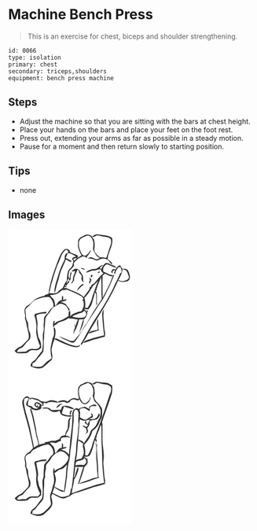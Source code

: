 # Machine Bench Press
> This is an exercise for chest, biceps and shoulder strengthening.

``` 
id: 0066 
type: isolation 
primary: chest 
secondary: triceps,shoulders 
equipment: bench press machine 
``` 

## Steps

 - Adjust the machine so that you are sitting with the bars at chest height.
 - Place your hands on the bars and place your feet on the foot rest.
 - Press out, extending your arms as far as possible in a steady motion.
 - Pause for a moment and then return slowly to starting position.

## Tips

 - none

## Images

<svg width="252" height="300" viewBox="0 0 189 225" xmlns="http://www.w3.org/2000/svg">
  <g fill="#FFF">
    <path d="M0 0h189v225H0V0m110.2 12.32c-1.06 1.22-2.12 2.44-3.2 3.64-.45 5.52-1.25 11.51 1.34 16.64 1.02 2.45 1.9 5.01 3.65 7.06-2.23 1.61-4.47 3.27-7.12 4.1.55-.66 1.66-1.98 2.21-2.64-3.72-3.03-8.61-3.86-12.78-6.11.23-4.08-4.7-5.45-7.88-4.61-5.41 4.34-7.93 11.1-10.47 17.33-6.2 16.48-12.37 33.21-14.46 50.79-1.84.95-3.85 1.47-5.89 1.79l.2 1.25c-4.87.39-9.48 2.36-13.71 4.7-4.44 2.38-7.1 7-11.49 9.47-2.23 1.27-4.1 3.14-5.2 5.48-1.88 4.82 1.68 9.79.03 14.7 2.3 5.41 2.39 11.41 4.18 16.98.81 5.37 3.74 11.67-.19 16.5-3.68 2.94-6.34 7.1-10.39 9.53-3.81 1.11-6.87 3.77-9.34 6.79 1.1 1.04 2.12 2.2 3.34 3.12 4.98.97 10.11.33 15.11-.07 2.04-.12 2.88-2.33 4.63-3.05 3.09-2.1 6.87-.79 10.31-1.11 3.04.16 5.15-2.32 7.42-3.94-.76-2.84-.14-5.88-1.13-8.68-.96-2.92-2.57-5.58-3.67-8.44-.58-5.52-1.94-10.98-1.12-16.55.9-5.39-1.31-10.47-1.7-15.77 4.43-2.52 9.57-2.62 14.53-2.63.43-.88.86-1.77 1.29-2.65-6.11.03-11.97 1.61-17.82 3.21-.36.84-.71 1.69-1.05 2.54 1.82 4.89 2.91 10.05 3.15 15.27.3 4.38-.81 8.75.05 13.12 1.08 6.11 2.83 12.12 5.43 17.77-.64 1.16-.76 2.8-2 3.55-3.37 2.46-7.74.64-11.54 1.17-3.32.1-5.74 2.62-8.38 4.3-4.41-.55-8.78 1.02-13.12.27.78-3.95 4.68-5.53 8.03-6.75 3.48-2.87 5.35-7.24 9.04-9.93 4.38-3.25 4.2-9.58 1.98-14.05-2.09-4.18-1.74-8.95-2.32-13.46-.47-2.44-2.5-4.29-2.75-6.81-.52-3.69-.51-7.44-1.22-11.1-.75-3.63 2.85-5.75 5.1-7.87 3.41-2.88 5.56-7.24 9.8-9.08 4.67-2.16 9.56-3.96 14.72-4.45 2.77-.22 6.28-1.28 8.41 1.15 3.37 3.78 6.01 9.36 4.21 14.4-4.1 1.51-6.24 5.78-8.25 9.36-2.63 1.07-3.93 3.87-5.37 6.14-.55 3.04.03 6.18-.63 9.23-.76 3.64.73 7.37-.3 11.01-1.5 5.23-1.13 10.7-.88 16.06.26 4.89-.56 9.75-1.43 14.55-3.24 3.79-6.11 7.87-9 11.93-2.28 3.39-7.27 4.48-8.07 8.9-.9 1.48.06 3.06 1.55 3.6 5.33 2.13 11.5 3.71 16.96 1.04 4.66-3.5 8.56-7.93 13.19-11.48 2.86-5.14-.29-10.93 0-16.34.95-4.59 1.93-9.2 3.88-13.48 1.36-6.03 3.41-12.53 1.26-18.61-.26-1.1-1.39-.82-2.2-.68.77 4.91 2.02 10.86-1.24 15.17-1.07 6.78-3.91 13.37-3.18 20.35.28 3.47.17 7.12 1.75 10.32-1.73 2.06-4.18 3.24-6.3 4.81-1.91 1.75-3.73 3.62-5.58 5.43-4.16 5.55-11.97 2.99-17.82 2.77.11-1.59.24-3.18.37-4.76 1.83-.91 3.88-1.69 4.97-3.53 3.44-5.08 8.19-9.19 11.41-14.41 1.02-6.79.27-13.69 1.15-20.5.14-9.45 1.25-18.84 1.97-28.25.36-5.56 5.51-8.64 7.9-13.22 3.01-5.6 9.13-8.25 14.55-10.92 6.23-.16 12.49 4.87 12.94 11.2.56-.63 1.14-1.26 1.72-1.88-.97-3.71-4.59-5.57-6.1-8.97-2.43-1.22-4.93-2.29-7.5-3.15 2.68-.07 5.2-1.06 7.72-1.87.35-.56 1.05-1.69 1.4-2.25-1.81.42-3.64.78-5.48 1.07-.28-2.12 1.14-5.41-1.61-6.35-.26 2.24-.37 4.48-.28 6.73-5.3.15-6.92 5.6-9.94 8.93-.75-3.24-.96-6.67-2.4-9.7-1.82-2.39-4.18-4.34-5.87-6.85 4.45-.2 8.9-1.09 12.88-3.17 2.27-1.35 3.84-3.86 6.49-4.52 2.26-.29 4.54-.47 6.79-.87 5.44 2.74 11.33 4.49 16.65 7.53 2.96 1.8 6.91 2.82 8.24 6.39-.52 1.11-1.03 2.23-1.54 3.35.4.03 1.21.11 1.61.14.17 2.2.58 4.39.58 6.61-.53 3.05-2.02 5.8-3.29 8.58-.61.25-1.83.75-2.43 1l-2.47.2c-4.44 2.09-9.77 2.94-12.68 7.35.22-3.1.64-6.32-.4-9.32-.63.81-1.26 1.64-1.87 2.47 0 2.14-.12 4.29-.45 6.41-4.37 2.3-8.29 5.57-13.19 6.75-3.12.7-5.8 2.41-8.08 4.62.07-1.15.22-3.43.29-4.57-.38.15-1.14.45-1.53.6-.96 3.3-1.21 6.8-.19 10.13.61-1.19 1.09-2.44 1.54-3.7 1.78-.58 3.22-1.74 4.58-2.98 2.22-2.06 5.34-2.31 8.07-3.27 3.39-1.01 6.25-3.15 9.28-4.89.32.29.94.86 1.25 1.14 4.26-.78 8.38 1.23 12.65 1.12-1.68 3.35-2.98 6.86-3.67 10.55-.76-1.69-.98-3.53-1.24-5.34.02 2.21-.41 4.51.59 6.58-1.47 3.38-2.77 6.94-2.65 10.69.73-1.2 1.05-2.59 1.45-3.92 3.87-5.53 5.63-12.21 7.17-18.69 2.3.01 4.6-.01 6.91-.11-2.2 3.49-2.56 7.65-3.95 11.45-1.16 3.3-2.18 6.68-2.57 10.16l1.84-.77c-2.76 3.19-5.55 6.35-8.08 9.73-1.77 3.19-6.15 2.84-9.07 1.71-5.05-2.54-10.43-4.31-15.67-6.42 4.17 3.49 9.55 4.95 14.28 7.49 2.75 1.35 6.4 3.7 9.23 1.26 3.52-3.54 5.87-8.02 8.54-12.19 10.29-15.83 20.63-31.64 30.95-47.45 5.91-7.53 9.28-16.57 13.76-24.94 2.68-6.08 5.36-12.17 7.74-18.36-.61.35-1.83 1.07-2.43 1.43-3.45 11.98-9.65 22.9-15.5 33.84-.23-11.2-.27-22.4-.09-33.6a570.8 570.8 0 0 0 3.82-3.08c3.24 1.71 6.42 3.92 10.19 4.21.4-.56 1.22-1.67 1.63-2.22-5.32.69-9.27-3.67-14.2-4.88-1.81-4.3.93-10.6 5.66-11.47 4.64 1.95 9.08 4.43 14.04 5.57-1.88-4.09-7.03-3.51-10.29-5.8-1.94-1.39-4.45-2.04-6.75-1.12-2.88 2.27-4.52 5.67-6.18 8.85-.49-.31-1.47-.93-1.96-1.25.47-2.51 3.45-3.23 4.97-5.01-5.09-.03-7.71 6.06-12.82 6.05-4.93.01-9.75 2.05-13.55 5.11 4.47.53 7.93-3.39 12.42-2.72 3.82.48 6.92-3.11 10.68-1.3-.12 2.64 1.66 4.23 3.81 5.35-5.21 3.94-9.18 9.17-13.15 14.28-1.78 2.51-6.12 2.62-6.08 6.38-.6.33-1.82.98-2.43 1.3.72 1.4.04 2.81-.84 3.96-2.63 3.45-5.33 6.84-7.79 10.42-4.73-4.48-11.03-7.02-16.94-9.65-4.55-1.16-8.31-4.93-13.29-3.98l1.2-1.56-1.09-.32c1.25.17 2.5.34 3.75.55-.65-3.41 2.79-5.66 4.5-8.16-.37-.7-.75-1.4-1.13-2.09-.73 1.25-2.2 3.75-2.93 5-.22-3.13 1.77-5.57 3-8.21.5 1.4.99 2.81 1.51 4.21.45-.9 1.36-2.7 1.81-3.6-1.04-3.27.54-6.42 1.23-9.57-.3-.15-.89-.47-1.19-.62-1.51 3.25-1.76 6.86-1.62 10.39-3.53-3.36-1.57-8.77-.45-12.83 2.6-2.24 5.19-4.5 6.86-7.56-.17-1.53-.82-3.33.41-4.6 3.24-4.47 8.13-7.45 13.19-9.47 1.35.24 2.69.52 4.03.84.22.4.67 1.19.9 1.59.54-.44 1.81-.52 1.48-1.51l-.26-.5c2.49-2.96 5.3-6.04 5.89-10.14-1.43.48-1.64 1.94-2.07 3.15-2.3 2.49-4.84 6.82-8.84 5.38-3.69-2.01-4.68-6.56-6.29-10.12-1.2-5.08-2.15-11.36 1.64-15.6 2.61-1.81 5.68-2.81 8.53-4.18 4.19-2.02 8.53 1.85 9.6 5.78 2.23 4.7 1.15 9.91.76 14.85 2.93 4.67 4.46 11.18 10.56 12.74-1.81.92-3.57 2.48-5.73 2.29-2.55-.55-4.59-2.37-7.06-3.12-2.01-.43-3.99.57-5.6 1.69 2.11.42 4.27.48 6.4.71 2.69.55 5.03 2.39 7.79 2.6 4.14-1.87 8.77-4.21 13.35-2.23 4.89.77 5.87 6.49 9.79 8.68-.09-4.34-4.16-6.2-7.04-8.57.48-11.12 9.19-20.87 6.74-32.38-6.29-4.58-14.3-4.14-21.6-5.44-3.42-.6-6.32 1.44-8.85 3.41-2.26-2.56-6.07-3.6-9.34-2.83-3.18.5-5.48 3.09-8.58 3.88m53.77 49.13c-1.38-.26-2.77-.49-4.16-.69-.85 1.34-2.18 2.49-2.48 4.1-.41 1.78 1.92 1.89 2.92 2.59-2.64-2.2.09-5.66 2.93-4.69-.56 1.32-1.12 2.62-1.69 3.93.47.66.95 1.31 1.43 1.97.5-4.05 2.77-7.41 5.14-10.57.81-.15 2.42-.44 3.23-.59 1.13 2.82 2.62 5.78 1.28 8.81-.46.28-1.36.86-1.82 1.14-2.9 7.55-7.34 14.39-10.2 21.96-6.34 12.69-13.14 25.17-21 36.99a334.332 334.332 0 0 0-18.69 30.46c-3.56 5.93-6.13 12.44-10.24 18.03.41.57.82 1.14 1.24 1.72 4.97-7.71 9.58-15.64 13.9-23.73 3.64-6.34 7.94-12.29 11.34-18.77 11.35-17.89 22.14-36.21 30.57-55.67 4.52 2.46 9.67 2.42 14.48.88 5.81-3.23 3.45-10.88 1.11-15.64-1.37-3.45-5.69-3.66-8.82-3.18-1.21-1.85-2.48-3.65-3.7-5.49-3.38.76-5.23 3.59-6.77 6.44m-53.71-2.37c1.97 1.72 4.56 2.43 7.07 2.86-1.43-2.37-4.6-2.57-7.07-2.86m-13.72 5.04c1.87.55 3.75.13 5.55-.47-.46 2.2-.68 4.51-1.91 6.45-1.61 2.4-1.21 5.36-1.57 8.07-.89 1.68-1.94 3.27-2.72 5.01 1.59-.51 2.59-1.73 3.08-3.3.36-.35 1.1-1.06 1.47-1.42.08-1.62.15-3.24.21-4.85 1.7-4.12 3.44-8.22 5.43-12.21.72.89 1.44 1.77 2.17 2.65.01.69.03 2.07.05 2.76 1.25 1.09 2.82 2.01 3.39 3.68 1.15 2.12-.59 4.51.34 6.66.45 1.87 1.95 3.11 3.39 4.24-2.37-4.07.23-9.26-3.04-12.89-1.57-2.29-2.57-5-4.67-6.89-1.74-.77-3.65-1.62-5.59-1.27-2.19.68-3.83 2.39-5.58 3.78m39.35 2.53c1.16-.03 2.33-.06 3.49-.11.01-.64.04-1.91.05-2.54-1.21.85-2.38 1.74-3.54 2.65m-8.4 2.63c-1.25.62-1.92 2.55-1.14 3.76 1.87 1.02 3.11-3.56 1.14-3.76m-4.07 4.54c.65 1.99 2.96 4.78-.15 5.9.11 1.42.55 2.75 1.83 3.52-.32-2.09.69-3.83 1.95-5.39.12-2.05-2.06-3.2-3.63-4.03m-8.97 9.45c-4.58 2.12-8.03 6.12-9.6 10.89 3.56-3.04 6-7.33 10.38-9.43-.19-.36-.59-1.09-.78-1.46m28.98 48.71c.82 9.94 1.47 19.92 3.04 29.78-7.17 1.83-14.38 3.47-21.37 5.91-3.92 1.42-8.82 2.06-10.89 6.19 5.6-1.8 11.22-3.55 16.74-5.63 5.62-.81 10.78-3.22 16.36-4.21.29-1.95 1.03-3.92.55-5.9-1.67-7.59-1.54-15.4-2.42-23.08-.58-4.27.3-8.54.39-12.81-1.85 2.94-2.79 6.3-2.4 9.75m-6.29 4.92c-3.06 5.15-.44 11.07-.49 16.61-3.67.28-7.24 1.2-10.68 2.48-1.68.44-2.66 1.83-3.18 3.42 5.39-1.86 10.81-3.56 16.21-5.38l-1.4-1.56c-.04-5.19-.4-10.38-.46-15.57M70.57 168c9.44 4.13 18.63 9 28.68 11.48 3.83.77 9.2 1.46 10.75-3.22-2.56 1.66-5.55 2.64-8.49 1.41-8.33-1.06-15.47-5.69-23.1-8.78-2.33-.56-6.39-4.28-7.84-.89z"/>
    <path d="M130.85 11.81c2.09-1.26 4.4-3.26 7-2.18 3.65 1.01 7.38 1.75 11.15 2.15 2.85.25 5.9 1.24 7.7 3.61.72 3.08.59 6.55-.76 9.46-2.49 6.21-3.71 12.85-6.33 19.01-3.41-1.19-7.06-.68-10.53-1.5-3.41-3.4-8.18-6.83-7.66-12.29.9-4.84.55-9.76-.51-14.55-1.06-1.28-2.07-2.6-3.04-3.95l2.98.24zM74.95 55.16c4.5-7.87 5.4-17.93 12.9-23.87 1.81-.33 2.75 1.62 3.88 2.64.03 2.77-3.49 2.29-4.31 4.5-1.82 2.44-1.17 5.52-1.43 8.32-3.94 7.81-7.79 15.75-9.93 24.27-2.49 8.62-6.03 17.23-5.62 26.37 2.63-4.76 2.83-10.41 4.63-15.48 2.77-6.84 3.36-14.39 6.6-21.07 2.14-4.97 4.33-9.92 6.43-14.91 2.63 1.42 6.06 5.29 9.1 2.86-3.13-1.74-6.31-3.37-9.48-5.05 1.19-2.39 2.18-4.86 3.03-7.39 4.89.13 9.38 2.73 12.93 5.91-2.68-.41-5.19.24-6.28 2.93.69 1.27 1.39 2.55 2.11 3.8-.76 2.27-1.08 4.66-1.93 6.9-1.43 3.3-5.09 4.96-6.33 8.39-1.31 4.67-1.67 9.51-1.74 14.34-3.31 2.82-4.19 7.35-6.36 10.96-2.33 2.07-5.76 3.02-7.09 6.05-3.96 3.4-9.05 1.81-13.73 1.81 2.29-5.05 2.11-10.75 4.16-15.87 2.59-8.87 5.11-17.79 8.46-26.41z"/>
    <path d="M99.11 45.58c1.73-1.29 3.98-1.09 6-1.48-1.55 1.28-3.03 2.62-4.41 4.08-.4-.65-1.19-1.95-1.59-2.6zM174.56 60.68c1.82.76 3.78 1.27 5.47 2.32 2.32 2.87 2.99 6.62 4.34 9.97-.77 4.13-4.9 5.18-8.38 6.23-2.74.29-5.36-.78-7.92-1.58 3.12-5.23 5.88-10.79 6.49-16.94zM103.22 62.31c.66.57.66.57 0 0zM134.48 93.98c1.12-7.37 4.88-13.96 7.2-20.97 1.3 11.01-.23 22.2 1.19 33.23-2.39 4.05-4.97 7.98-7.71 11.81-4.82 6.88-8.91 14.21-13.04 21.52-1.84 4.07-5.21 7.17-7.26 11.12-1.89 2.94-3.1 6.63-6.36 8.37 2.14-7.16 6.95-13.7 6.85-21.41 3.24-2.9 5.74-6.95 5.18-11.46.31-.23.94-.7 1.25-.94l-1.86-2.19.18 3.03c-1.13-1.49-2.4-2.85-4.01-3.82-.04-.15-.13-.47-.17-.62 2.28.32 4.57.57 6.87.75l-.23-.71c3.19-2.75 4.83-6.77 5.87-10.74 1.26-4.93 3.26-9.68 3.64-14.8.71.9 1.43 1.8 2.16 2.7-.08 5.61.47 11.21.11 16.81.32-.22.95-.66 1.26-.88-.62-5.23-.1-10.49-.41-15.73.09-2.11-1.22-3.82-2.13-5.6l1.42.53z"/>
    <path d="M129.97 85.63c2.74-2.11 5.24-4.5 7.34-7.26-3.21 7.66-5.61 15.62-8.62 23.35-1.31 6.46-4.01 12.62-7.47 18.22-1.32-.01-2.63-.03-3.95-.03.73-5.11.34-10.45-.95-15.42 5.91-5.24 9.34-12.43 13.65-18.86zM87.27 85.35l.95.19c1.39 2.03-2.61 1.44-.95-.19zM105.48 129.63c3.56-1.83 8.35-1.58 10.56-5.45 2.24 1.67 3.32 4.02 2.99 6.81-1.01 1.18-1.94 2.47-3.18 3.43-5.96 1.25-12.2.84-17.97-1.05 1.96-2.27 5.04-2.51 7.6-3.74z"/>
  </g>
  <g fill="#333">
    <path d="M110.2 12.32c3.1-.79 5.4-3.38 8.58-3.88 3.27-.77 7.08.27 9.34 2.83 2.53-1.97 5.43-4.01 8.85-3.41 7.3 1.3 15.31.86 21.6 5.44 2.45 11.51-6.26 21.26-6.74 32.38 2.88 2.37 6.95 4.23 7.04 8.57-3.92-2.19-4.9-7.91-9.79-8.68-4.58-1.98-9.21.36-13.35 2.23-2.76-.21-5.1-2.05-7.79-2.6-2.13-.23-4.29-.29-6.4-.71 1.61-1.12 3.59-2.12 5.6-1.69 2.47.75 4.51 2.57 7.06 3.12 2.16.19 3.92-1.37 5.73-2.29-6.1-1.56-7.63-8.07-10.56-12.74.39-4.94 1.47-10.15-.76-14.85-1.07-3.93-5.41-7.8-9.6-5.78-2.85 1.37-5.92 2.37-8.53 4.18-3.79 4.24-2.84 10.52-1.64 15.6 1.61 3.56 2.6 8.11 6.29 10.12 4 1.44 6.54-2.89 8.84-5.38.43-1.21.64-2.67 2.07-3.15-.59 4.1-3.4 7.18-5.89 10.14l.26.5c.33.99-.94 1.07-1.48 1.51-.23-.4-.68-1.19-.9-1.59-1.34-.32-2.68-.6-4.03-.84-5.06 2.02-9.95 5-13.19 9.47-1.23 1.27-.58 3.07-.41 4.6-1.67 3.06-4.26 5.32-6.86 7.56-1.12 4.06-3.08 9.47.45 12.83-.14-3.53.11-7.14 1.62-10.39.3.15.89.47 1.19.62-.69 3.15-2.27 6.3-1.23 9.57-.45.9-1.36 2.7-1.81 3.6-.52-1.4-1.01-2.81-1.51-4.21-1.23 2.64-3.22 5.08-3 8.21.73-1.25 2.2-3.75 2.93-5 .38.69.76 1.39 1.13 2.09-1.71 2.5-5.15 4.75-4.5 8.16-1.25-.21-2.5-.38-3.75-.55l1.09.32-1.2 1.56c4.98-.95 8.74 2.82 13.29 3.98 5.91 2.63 12.21 5.17 16.94 9.65 2.46-3.58 5.16-6.97 7.79-10.42.88-1.15 1.56-2.56.84-3.96.61-.32 1.83-.97 2.43-1.3-.04-3.76 4.3-3.87 6.08-6.38 3.97-5.11 7.94-10.34 13.15-14.28-2.15-1.12-3.93-2.71-3.81-5.35-3.76-1.81-6.86 1.78-10.68 1.3-4.49-.67-7.95 3.25-12.42 2.72 3.8-3.06 8.62-5.1 13.55-5.11 5.11.01 7.73-6.08 12.82-6.05-1.52 1.78-4.5 2.5-4.97 5.01.49.32 1.47.94 1.96 1.25 1.66-3.18 3.3-6.58 6.18-8.85 2.3-.92 4.81-.27 6.75 1.12 3.26 2.29 8.41 1.71 10.29 5.8-4.96-1.14-9.4-3.62-14.04-5.57-4.73.87-7.47 7.17-5.66 11.47 4.93 1.21 8.88 5.57 14.2 4.88-.41.55-1.23 1.66-1.63 2.22-3.77-.29-6.95-2.5-10.19-4.21a570.8 570.8 0 0 1-3.82 3.08c-.18 11.2-.14 22.4.09 33.6 5.85-10.94 12.05-21.86 15.5-33.84.6-.36 1.82-1.08 2.43-1.43-2.38 6.19-5.06 12.28-7.74 18.36-4.48 8.37-7.85 17.41-13.76 24.94-10.32 15.81-20.66 31.62-30.95 47.45-2.67 4.17-5.02 8.65-8.54 12.19-2.83 2.44-6.48.09-9.23-1.26-4.73-2.54-10.11-4-14.28-7.49 5.24 2.11 10.62 3.88 15.67 6.42 2.92 1.13 7.3 1.48 9.07-1.71 2.53-3.38 5.32-6.54 8.08-9.73l-1.84.77c3.26-1.74 4.47-5.43 6.36-8.37 2.05-3.95 5.42-7.05 7.26-11.12 4.13-7.31 8.22-14.64 13.04-21.52 2.74-3.83 5.32-7.76 7.71-11.81-1.42-11.03.11-22.22-1.19-33.23-2.32 7.01-6.08 13.6-7.2 20.97l-1.42-.53c.91 1.78 2.22 3.49 2.13 5.6.31 5.24-.21 10.5.41 15.73-.31.22-.94.66-1.26.88.36-5.6-.19-11.2-.11-16.81-.73-.9-1.45-1.8-2.16-2.7-.38 5.12-2.38 9.87-3.64 14.8-1.04 3.97-2.68 7.99-5.87 10.74l.23.71c-2.3-.18-4.59-.43-6.87-.75.04.15.13.47.17.62 1.61.97 2.88 2.33 4.01 3.82l-.18-3.03 1.86 2.19c-.31.24-.94.71-1.25.94.56 4.51-1.94 8.56-5.18 11.46.1 7.71-4.71 14.25-6.85 21.41.39-3.48 1.41-6.86 2.57-10.16 1.39-3.8 1.75-7.96 3.95-11.45-2.31.1-4.61.12-6.91.11-1.54 6.48-3.3 13.16-7.17 18.69-.4 1.33-.72 2.72-1.45 3.92-.12-3.75 1.18-7.31 2.65-10.69-1-2.07-.57-4.37-.59-6.58.26 1.81.48 3.65 1.24 5.34.69-3.69 1.99-7.2 3.67-10.55-4.27.11-8.39-1.9-12.65-1.12-.31-.28-.93-.85-1.25-1.14-3.03 1.74-5.89 3.88-9.28 4.89-2.73.96-5.85 1.21-8.07 3.27-1.36 1.24-2.8 2.4-4.58 2.98-.45 1.26-.93 2.51-1.54 3.7-1.02-3.33-.77-6.83.19-10.13.39-.15 1.15-.45 1.53-.6-.07 1.14-.22 3.42-.29 4.57 2.28-2.21 4.96-3.92 8.08-4.62 4.9-1.18 8.82-4.45 13.19-6.75.33-2.12.45-4.27.45-6.41.61-.83 1.24-1.66 1.87-2.47 1.04 3 .62 6.22.4 9.32 2.91-4.41 8.24-5.26 12.68-7.35l2.47-.2c.6-.25 1.82-.75 2.43-1 1.27-2.78 2.76-5.53 3.29-8.58 0-2.22-.41-4.41-.58-6.61-.4-.03-1.21-.11-1.61-.14.51-1.12 1.02-2.24 1.54-3.35-1.33-3.57-5.28-4.59-8.24-6.39-5.32-3.04-11.21-4.79-16.65-7.53-2.25.4-4.53.58-6.79.87-2.65.66-4.22 3.17-6.49 4.52-3.98 2.08-8.43 2.97-12.88 3.17 1.69 2.51 4.05 4.46 5.87 6.85 1.44 3.03 1.65 6.46 2.4 9.7 3.02-3.33 4.64-8.78 9.94-8.93-.09-2.25.02-4.49.28-6.73 2.75.94 1.33 4.23 1.61 6.35 1.84-.29 3.67-.65 5.48-1.07-.35.56-1.05 1.69-1.4 2.25-2.52.81-5.04 1.8-7.72 1.87 2.57.86 5.07 1.93 7.5 3.15 1.51 3.4 5.13 5.26 6.1 8.97-.58.62-1.16 1.25-1.72 1.88-.45-6.33-6.71-11.36-12.94-11.2-5.42 2.67-11.54 5.32-14.55 10.92-2.39 4.58-7.54 7.66-7.9 13.22-.72 9.41-1.83 18.8-1.97 28.25-.88 6.81-.13 13.71-1.15 20.5-3.22 5.22-7.97 9.33-11.41 14.41-1.09 1.84-3.14 2.62-4.97 3.53-.13 1.58-.26 3.17-.37 4.76 5.85.22 13.66 2.78 17.82-2.77 1.85-1.81 3.67-3.68 5.58-5.43 2.12-1.57 4.57-2.75 6.3-4.81-1.58-3.2-1.47-6.85-1.75-10.32-.73-6.98 2.11-13.57 3.18-20.35 3.26-4.31 2.01-10.26 1.24-15.17.81-.14 1.94-.42 2.2.68 2.15 6.08.1 12.58-1.26 18.61-1.95 4.28-2.93 8.89-3.88 13.48-.29 5.41 2.86 11.2 0 16.34-4.63 3.55-8.53 7.98-13.19 11.48-5.46 2.67-11.63 1.09-16.96-1.04-1.49-.54-2.45-2.12-1.55-3.6.8-4.42 5.79-5.51 8.07-8.9 2.89-4.06 5.76-8.14 9-11.93.87-4.8 1.69-9.66 1.43-14.55-.25-5.36-.62-10.83.88-16.06 1.03-3.64-.46-7.37.3-11.01.66-3.05.08-6.19.63-9.23 1.44-2.27 2.74-5.07 5.37-6.14 2.01-3.58 4.15-7.85 8.25-9.36 1.8-5.04-.84-10.62-4.21-14.4-2.13-2.43-5.64-1.37-8.41-1.15-5.16.49-10.05 2.29-14.72 4.45-4.24 1.84-6.39 6.2-9.8 9.08-2.25 2.12-5.85 4.24-5.1 7.87.71 3.66.7 7.41 1.22 11.1.25 2.52 2.28 4.37 2.75 6.81.58 4.51.23 9.28 2.32 13.46 2.22 4.47 2.4 10.8-1.98 14.05-3.69 2.69-5.56 7.06-9.04 9.93-3.35 1.22-7.25 2.8-8.03 6.75 4.34.75 8.71-.82 13.12-.27 2.64-1.68 5.06-4.2 8.38-4.3 3.8-.53 8.17 1.29 11.54-1.17 1.24-.75 1.36-2.39 2-3.55-2.6-5.65-4.35-11.66-5.43-17.77-.86-4.37.25-8.74-.05-13.12-.24-5.22-1.33-10.38-3.15-15.27.34-.85.69-1.7 1.05-2.54 5.85-1.6 11.71-3.18 17.82-3.21-.43.88-.86 1.77-1.29 2.65-4.96.01-10.1.11-14.53 2.63.39 5.3 2.6 10.38 1.7 15.77-.82 5.57.54 11.03 1.12 16.55 1.1 2.86 2.71 5.52 3.67 8.44.99 2.8.37 5.84 1.13 8.68-2.27 1.62-4.38 4.1-7.42 3.94-3.44.32-7.22-.99-10.31 1.11-1.75.72-2.59 2.93-4.63 3.05-5 .4-10.13 1.04-15.11.07-1.22-.92-2.24-2.08-3.34-3.12 2.47-3.02 5.53-5.68 9.34-6.79 4.05-2.43 6.71-6.59 10.39-9.53 3.93-4.83 1-11.13.19-16.5-1.79-5.57-1.88-11.57-4.18-16.98 1.65-4.91-1.91-9.88-.03-14.7 1.1-2.34 2.97-4.21 5.2-5.48 4.39-2.47 7.05-7.09 11.49-9.47 4.23-2.34 8.84-4.31 13.71-4.7l-.2-1.25c2.04-.32 4.05-.84 5.89-1.79 2.09-17.58 8.26-34.31 14.46-50.79 2.54-6.23 5.06-12.99 10.47-17.33 3.18-.84 8.11.53 7.88 4.61 4.17 2.25 9.06 3.08 12.78 6.11-.55.66-1.66 1.98-2.21 2.64 2.65-.83 4.89-2.49 7.12-4.1-1.75-2.05-2.63-4.61-3.65-7.06-2.59-5.13-1.79-11.12-1.34-16.64 1.08-1.2 2.14-2.42 3.2-3.64m20.65-.51l-2.98-.24c.97 1.35 1.98 2.67 3.04 3.95 1.06 4.79 1.41 9.71.51 14.55-.52 5.46 4.25 8.89 7.66 12.29 3.47.82 7.12.31 10.53 1.5 2.62-6.16 3.84-12.8 6.33-19.01 1.35-2.91 1.48-6.38.76-9.46-1.8-2.37-4.85-3.36-7.7-3.61-3.77-.4-7.5-1.14-11.15-2.15-2.6-1.08-4.91.92-7 2.18m-55.9 43.35c-3.35 8.62-5.87 17.54-8.46 26.41-2.05 5.12-1.87 10.82-4.16 15.87 4.68 0 9.77 1.59 13.73-1.81 1.33-3.03 4.76-3.98 7.09-6.05 2.17-3.61 3.05-8.14 6.36-10.96.07-4.83.43-9.67 1.74-14.34 1.24-3.43 4.9-5.09 6.33-8.39.85-2.24 1.17-4.63 1.93-6.9-.72-1.25-1.42-2.53-2.11-3.8 1.09-2.69 3.6-3.34 6.28-2.93-3.55-3.18-8.04-5.78-12.93-5.91-.85 2.53-1.84 5-3.03 7.39 3.17 1.68 6.35 3.31 9.48 5.05-3.04 2.43-6.47-1.44-9.1-2.86-2.1 4.99-4.29 9.94-6.43 14.91-3.24 6.68-3.83 14.23-6.6 21.07-1.8 5.07-2 10.72-4.63 15.48-.41-9.14 3.13-17.75 5.62-26.37 2.14-8.52 5.99-16.46 9.93-24.27.26-2.8-.39-5.88 1.43-8.32.82-2.21 4.34-1.73 4.31-4.5-1.13-1.02-2.07-2.97-3.88-2.64-7.5 5.94-8.4 16-12.9 23.87m24.16-9.58c.4.65 1.19 1.95 1.59 2.6 1.38-1.46 2.86-2.8 4.41-4.08-2.02.39-4.27.19-6 1.48m30.86 40.05c-4.31 6.43-7.74 13.62-13.65 18.86 1.29 4.97 1.68 10.31.95 15.42 1.32 0 2.63.02 3.95.03 3.46-5.6 6.16-11.76 7.47-18.22 3.01-7.73 5.41-15.69 8.62-23.35-2.1 2.76-4.6 5.15-7.34 7.26m-42.7-.28c-1.66 1.63 2.34 2.22.95.19l-.95-.19m18.21 44.28c-2.56 1.23-5.64 1.47-7.6 3.74 5.77 1.89 12.01 2.3 17.97 1.05 1.24-.96 2.17-2.25 3.18-3.43.33-2.79-.75-5.14-2.99-6.81-2.21 3.87-7 3.62-10.56 5.45z"/>
    <path d="M163.97 61.45c1.54-2.85 3.39-5.68 6.77-6.44 1.22 1.84 2.49 3.64 3.7 5.49 3.13-.48 7.45-.27 8.82 3.18 2.34 4.76 4.7 12.41-1.11 15.64-4.81 1.54-9.96 1.58-14.48-.88-8.43 19.46-19.22 37.78-30.57 55.67-3.4 6.48-7.7 12.43-11.34 18.77-4.32 8.09-8.93 16.02-13.9 23.73-.42-.58-.83-1.15-1.24-1.72 4.11-5.59 6.68-12.1 10.24-18.03a334.332 334.332 0 0 1 18.69-30.46c7.86-11.82 14.66-24.3 21-36.99 2.86-7.57 7.3-14.41 10.2-21.96.46-.28 1.36-.86 1.82-1.14 1.34-3.03-.15-5.99-1.28-8.81-.81.15-2.42.44-3.23.59-2.37 3.16-4.64 6.52-5.14 10.57-.48-.66-.96-1.31-1.43-1.97.57-1.31 1.13-2.61 1.69-3.93-2.84-.97-5.57 2.49-2.93 4.69-1-.7-3.33-.81-2.92-2.59.3-1.61 1.63-2.76 2.48-4.1 1.39.2 2.78.43 4.16.69m10.59-.77c-.61 6.15-3.37 11.71-6.49 16.94 2.56.8 5.18 1.87 7.92 1.58 3.48-1.05 7.61-2.1 8.38-6.23-1.35-3.35-2.02-7.1-4.34-9.97-1.69-1.05-3.65-1.56-5.47-2.32zM110.26 59.08c2.47.29 5.64.49 7.07 2.86-2.51-.43-5.1-1.14-7.07-2.86zM96.54 64.12c1.75-1.39 3.39-3.1 5.58-3.78 1.94-.35 3.85.5 5.59 1.27 2.1 1.89 3.1 4.6 4.67 6.89 3.27 3.63.67 8.82 3.04 12.89-1.44-1.13-2.94-2.37-3.39-4.24-.93-2.15.81-4.54-.34-6.66-.57-1.67-2.14-2.59-3.39-3.68-.02-.69-.04-2.07-.05-2.76-.73-.88-1.45-1.76-2.17-2.65-1.99 3.99-3.73 8.09-5.43 12.21-.06 1.61-.13 3.23-.21 4.85-.37.36-1.11 1.07-1.47 1.42-.49 1.57-1.49 2.79-3.08 3.3.78-1.74 1.83-3.33 2.72-5.01.36-2.71-.04-5.67 1.57-8.07 1.23-1.94 1.45-4.25 1.91-6.45-1.8.6-3.68 1.02-5.55.47m6.68-1.81c.66.57.66.57 0 0zM135.89 66.65c1.16-.91 2.33-1.8 3.54-2.65-.01.63-.04 1.9-.05 2.54-1.16.05-2.33.08-3.49.11zM127.49 69.28c1.97.2.73 4.78-1.14 3.76-.78-1.21-.11-3.14 1.14-3.76zM123.42 73.82c1.57.83 3.75 1.98 3.63 4.03-1.26 1.56-2.27 3.3-1.95 5.39-1.28-.77-1.72-2.1-1.83-3.52 3.11-1.12.8-3.91.15-5.9zM114.45 83.27c.19.37.59 1.1.78 1.46-4.38 2.1-6.82 6.39-10.38 9.43 1.57-4.77 5.02-8.77 9.6-10.89z"/>
    <path d="M143.43 131.98c-.39-3.45.55-6.81 2.4-9.75-.09 4.27-.97 8.54-.39 12.81.88 7.68.75 15.49 2.42 23.08.48 1.98-.26 3.95-.55 5.9-5.58.99-10.74 3.4-16.36 4.21-5.52 2.08-11.14 3.83-16.74 5.63 2.07-4.13 6.97-4.77 10.89-6.19 6.99-2.44 14.2-4.08 21.37-5.91-1.57-9.86-2.22-19.84-3.04-29.78z"/>
    <path d="M137.14 136.9c.06 5.19.42 10.38.46 15.57l1.4 1.56c-5.4 1.82-10.82 3.52-16.21 5.38.52-1.59 1.5-2.98 3.18-3.42 3.44-1.28 7.01-2.2 10.68-2.48.05-5.54-2.57-11.46.49-16.61zM70.57 168c1.45-3.39 5.51.33 7.84.89 7.63 3.09 14.77 7.72 23.1 8.78 2.94 1.23 5.93.25 8.49-1.41-1.55 4.68-6.92 3.99-10.75 3.22C89.2 177 80.01 172.13 70.57 168z"/>
  </g>
</svg>

<svg width="252" height="300" viewBox="0 0 189 225" xmlns="http://www.w3.org/2000/svg">
  <g fill="#FFF">
    <path d="M0 0h189v225H0V0m128.79 10.73c-2.88-.78-5.53-3.04-8.73-2.49-3.74.13-6.36 3.13-9.84 4.07-1.34 1.71-3.38 3.17-3.43 5.54-.42 5.19-.44 10.59 1.47 15.53l-3.17.32c-2.85-1.31-6.44-1.64-9.15.16-2.02 1.29-3.92 2.77-5.88 4.15-4.24-3.93-10.15-1.44-14.82.14.68.44 1.36.87 2.06 1.29 3.22-1.05 6.61-1.24 9.95-.72 2 2.04 4.35 1.04 6.53-.11.46-.79.92-1.58 1.38-2.38 1.58-.55 3.03-1.72 4.76-1.68 2.13.39 4.17 1.14 6.22 1.81.96-.56 1.91-1.11 2.87-1.66 1.37 4.04 5.16 8.47 9.92 6.98 4.15-1.56 6.04-6.17 7.18-10.13-1.41.55-1.69 1.98-2.1 3.24-2.38 2.7-5.53 7.49-9.67 5-3.18-2.7-4.41-6.97-5.82-10.75-.86-4.84-1.71-10.61 1.91-14.58 3.48-2.26 7.45-3.78 11.38-5.11 2.06 1.04 4.5 1.9 5.62 4.1 2.61 4.68 3.39 10.47 1.41 15.54.98 2.82 1.8 5.69 2.85 8.48 5.1 4.02 9.29 9.87 9.52 16.55-.57 3.53-.43 7.47-2.61 10.5-2.57 3.68-3.07 8.52-6.24 11.84-1.78 2.2-4.24 3.69-6.12 5.77-1.32 2.76-1.83 5.87-3.44 8.49-2.25 3.73-4.9 7.18-7.27 10.82-1.38-3.71-5.57-4.43-8.81-5.72.25-4.91 1.04-9.79 1.19-14.71.66-5.3.6-10.65 1.31-15.94 2.97 1.43 6.17 2.55 9.51 1.93 1.75-1.07 3.76-1.19 5.76-1.17-1.14 2.05-1.81 4.33-3.26 6.2l-2.06-1.05c-.03-.85-.08-2.54-.11-3.39-1.12.47-3.14 1.76-1.83 3.19.89 1.87 3.13 2.24 4.84 3.01-1.04.99-2.08 1.97-3.13 2.95-1.67-.9-3.31-1.84-5-2.69.12 2.47 2.63 3.48 4.63 4.16.43 1.79.96 3.55 1.49 5.32-.98 1.38-1.64 2.95-2.24 4.53.74-1.37 1.75-2.45 3.32-2.76.21-.63.62-1.89.82-2.52-.42-1.58-1.24-3.12-1.13-4.79 2.91-2.59 3.93-6.65 3.52-10.41 3.86-1.67 8.33-1.23 12.11-3.18 1.21-2.43 5.61-6.49 1.84-8.39-1.33 2.62-2.17 5.83-4.95 7.34-2.91 1.96-6.6 1.64-9.78.65 1.64-.71 3.36-1.25 5.1-1.64 1.3-2.28.57-6.47-2.63-6.29.51 1.06 1.04 2.12 1.58 3.17-2.27 2.8-5.91 3.83-8.52 6.25-3.74.46-6.63-2.2-9.79-3.69.37-3.51.94-7.16-.49-10.52.29-.77.59-1.53.9-2.29 2.48-.62 5.24-1.78 7.74-.61 2.17 1.28 4.21 2.8 6.56 3.76 1.57-1.02-.52-3.47.51-4.98 1.77-3.58 6.57-2.34 9.78-2.24.12-.25.35-.75.47-.99-3.22-3.46-8.06-.24-11.11 1.85-.09.87-.26 2.61-.35 3.47-1.95-1.55-4.25-2.5-6.54-3.42-3.34.87-6.77 1.7-9.76 3.48-2.5-2.93-5.36-.2-7.61 1.38-.43 1.3-.73 2.63-1.04 3.95l-.44-.69c-.17 2.31-.2 4.62-.07 6.93.33 12.47-2.01 24.79-3.4 37.13-.05 7.03-1.33 13.95-1.92 20.93-2.72-4.48-7.76-6.56-12.55-8.04 2.7-.13 5.24-1.05 7.78-1.88.38-.49 1.13-1.48 1.5-1.97-1.83.26-3.67.52-5.51.77-.22-2.19.93-5.14-1.47-6.49-.35 2.33-.49 4.68-.5 7.03-3.84-.08-5.83 2.99-7.5 5.93-.79.96-1.57 1.93-2.35 2.9-.81-3.51-1.01-7.28-2.79-10.49-1.82-2.11-4.15-3.8-5.51-6.29 2.87-.27 5.76.09 8.53.88 1.75-.59 3.45-1.34 4.89-2.53 1.09-.19 2.18-.38 3.28-.56.14-1.47-.35-3.13.44-4.46 2.6-1.6 5.81-.72 8.57-1.83 1.79.56 3.59 1.16 5.48 1.34-1.89-1.84-4.19-3.43-6.95-3.15.42-1.83.72-3.76 1.91-5.28 3.56-4.75 4.03-10.98 3.92-16.71.28-2.34 1.41-4.45 2.28-6.61-2.29.71-3.38 3.02-4.39 4.99-.32 4.53-.23 9.15-1.17 13.62-1.35 2.68-3.59 5.05-3.26 8.3l-.15.33c-1.22 1.83-3.87.44-5.36 1.87-1.85 1.07-2.88 2.92-3.68 4.82-2.18.36-4.14 1.34-6.08 2.32-2.76.38-5.67-.58-8.32.63-2.73 1.1-5.66 1.32-8.57 1.27.43.48 1.29 1.42 1.72 1.89-3.32.06-6.48 1.08-9.58 2.19-.84-8.12-4.36-15.67-4.63-23.88-2.42-10.4-3.71-21.11-7.78-31.06 4.51 2.57 10.91 3.59 15.2.01.91-1.37.43-3.19.76-4.73.71.14 2.13.41 2.84.55.16-1.68.28-3.36.38-5.05.96.19 2.86.56 3.81.74-.16.38-.49 1.15-.65 1.53 4.85-5.13 12.81-3.22 18.88-1.86-.41-.62-1.21-1.86-1.62-2.47-3.43-.63-6.83-2.25-10.38-1.47-2.34.68-4.46 2.07-6.91 2.36-2.25-.18-4.51-.41-6.69-1-2.14-1.08-3.82-3.05-6.21-3.6-2.74-.69-5.54-1.11-8.26-1.88-.91.39-1.82.79-2.73 1.18-1.05-.97-1.77-2.45-3.17-2.96-3.86-.87-7.27 2.85-7.79 6.41l-.8-.13c-.4 6.77 2.41 13.06 3.57 19.62 5.28 17.32 9.49 34.94 12.93 52.72-2.29 2.34-4.17 5.17-7.05 6.85-2.48 1.42-4.69 3.5-5.65 6.24-1.26 4.68 1.76 9.39.28 14.13 2.01 4.49 2.14 9.47 3.45 14.15 1.01 3.58 1.59 7.25 2.34 10.89.79 3.57-.36 7.64-3.38 9.83-3.57 2.98-6.12 7.5-10.81 8.88-2.81 1.13-5.05 3.36-7.11 5.51.87 1.97 2.61 4 4.97 3.91 4.67.32 9.43.13 14.06-.61 2.23-1.47 4.13-3.88 7.04-4.06 2.34-.05 4.68.22 7.02.1 3.03.15 5.16-2.33 7.44-3.94-1.08-2.48.68-5.25-.61-7.69-1.28-3.24-3.19-6.27-3.64-9.77-.4-3.42-2.07-6.82-1.14-10.29 1.7-7.32-1.69-14.46-2.28-21.7 4.43-2.45 9.54-2.68 14.49-2.61.46-.82.92-1.64 1.38-2.45-6.13-.29-11.98 1.49-17.82 3.07-.36.85-.72 1.7-1.08 2.56 1.84 6.06 2.71 12.42 3.32 18.7-1.81 9.5.91 19.06 5.4 27.4-.58 1.97-1.8 3.55-3.47 4.72-3.32.26-6.63-.13-9.95-.01-3.44.1-5.94 2.69-8.73 4.36-3.18-.13-6.39-.27-9.5.54-1.39.53-2.58-.33-3.67-1.06 1.48-2.58 3.84-4.57 6.71-5.39 2.71-.76 4.14-3.4 5.75-5.48 2.17-3.36 5.98-5.31 7.82-8.91.71-3.39.62-7.09-1.04-10.2-1.98-3.93-1.79-8.41-2.2-12.66-.17-3.17-3.34-5.41-2.75-8.73.36-3.78-.86-7.39-1.43-11.06.34-4.13 4.5-6.14 7.97-7.28 1.75-3.04 4.19-5.92 7.83-6.57 1.45-1.78 3.59-2.44 5.77-2.85 3.83-2.74 8.76-2.89 13.16-4.16 5.45 2.61 9.08 8.79 7.74 14.82-3.15 3.18-6.44 6.44-8.39 10.58-2.57 1.25-3.97 3.99-5.39 6.34.03 5.4-1.05 10.73-.72 16.13-.16 3.07-1.65 5.9-1.97 8.96.56 8.51 1.4 17.2-.49 25.62-5.09 5.33-7.97 12.69-14.43 16.63-1.97 1.39-2.41 3.88-3.31 5.96 2.35 2.54 5.87 3.03 9.06 3.84 3.56 1 7.55.32 10.77-1.43 4.55-4.17 9.81-7.9 12.79-13.47 2.01-4.59.37-9.6-.9-14.14.43-1.49 1.09-2.91 1.67-4.34 5.25 2.33 10.1 5.93 15.81 6.99 4.34.84 7.3-3.34 11.53-3.16l-.56-1.26 1.04.26c2.92-3.58 7.96-4.1 12.15-5.29 7.92-2.73 15.98-5.03 23.83-7.97 5.6-.86 10.79-3.15 16.32-4.26.26-2 .99-4.04.45-6.06-1.63-7.53-1.51-15.29-2.38-22.93-.76-5.36.94-10.68.47-16.04-.19-7.68-2.09-15.22-2.02-22.92.06-6.32-.04-12.65.02-18.98-.01-2.49.25-5.07-.73-7.44 4.07-13.41 9.73-26.28 13.74-39.71 2.11-5.24 2.34-10.94 1.68-16.51-2.27-1.39-4.54-2.83-7.04-3.78-4.69-.87-9.51-.66-14.19-1.64-3.2-.7-6.04 1.09-8.55 2.81M73.03 48c2.75-1.07 5.17-2.85 7-5.16 1.02-.42 2.03-.86 3.04-1.3-4.46-1.09-8.57 2.54-10.04 6.46m8.98-2.44c-.49 1.66-1.04 3.32-1.73 4.92-4.76-.1-9.53.77-14.28.08-1.35-.39-2.17-1.66-3.2-2.52-3.52-1.61-7.45-1.57-11.1-.43 2.33 1.83 5.35.53 8.02.99 2.43 1.38 4.48 3.35 6.98 4.63 3.84 1.17 8.09.71 11.48-1.51.98 1.59 1 3.53 1.81 5.16 3.38 3.39 8.65 3.74 13.15 4.2 1.12-.33 4.38.04 3.62-1.92-1.5-.74-3.19-.27-4.78-.34-3.51.23-6.71-1.44-9.96-2.44.25-3.81 1.88-7.3 3.06-10.87 3.93 1.09 7.82 2.3 11.66 3.68 1.22.69 2.54-.03 3.78-.22-5.07-3.84-12.45-6.03-18.51-3.41m13.82 12.22c0-.98-.01-2.95-.01-3.93.34-.28 3.22-1.37 1.26-1.82-.45-.13-1.34-.37-1.79-.49-1.31 1.77-2.77 5.99.54 6.24z"/>
    <path d="M130.85 11.77c1.86-.99 3.68-2.81 5.94-2.4 4 .99 8.02 2.02 12.14 2.37 2.9.05 5.56 1.61 7.54 3.64 1.96 4.43-.37 9.13-2.13 13.22-6.07 18.64-12.09 37.3-19.28 55.55-2.17 5.85-4.09 11.79-6.35 17.6-.83 3.28-1.37 6.68-3.19 9.61-.98 3.07-2.52 5.92-4.28 8.6l-3.98-.06c.68-5.28.49-10.88-1.48-15.88 5.68-5.5 10.12-12.33 12.35-19.95.56-2.23 3.01-3 4.48-4.52 2.39-2.53 4.83-5.22 5.93-8.59 1.03-3.5 3.32-6.42 4.59-9.81.28-4.08.53-8.2.02-12.26-.91-2.28-2.57-4.15-3.89-6.19-3.37-3.7-8.35-7.04-7.85-12.72.82-4.81.54-9.7-.52-14.45-1.07-1.3-2.09-2.63-3.06-4l3.02.24zM24.7 33.28c2.19-.92 4.61-1.92 6.62-.01-1.7 3.06-4.07 6.06-3.85 9.78 2.02 2.61 5.51 3.3 8.18 5.05l-2.18.59c.3 4.44 2.55 8.42 3.28 12.77 2.09 9.87 4.49 19.68 6.17 29.63 1.11 4.28 3.07 8.42 3 12.92-2.34 1.13-4.62 2.37-6.72 3.91-1.49-9.42-3.93-18.68-5.57-28.08-2.7-13.89-8.33-27.11-9.9-41.23.39-1.76.7-3.54.97-5.33z"/>
    <path d="M31.67 33.54c.56.28 1.67.84 2.23 1.12.54-.36 1.62-1.07 2.16-1.43 3.78 2.3 8.67 1.78 12.03 4.79 2.21 1.33 5.39 2.97 3.53 6.1a10.19 10.19 0 0 0-7.57-5.05c-2.17-1.07-3.18 1.67-4.35 2.88.22.67.66 2.03.88 2.71.91.75 1.81 1.49 2.72 2.25.68.08 2.05.26 2.73.35-.73.56-1.46 1.12-2.19 1.69-2.97-.57-6.61-.65-7.85-3.98-1.98-.34-3.94-.76-5.89-1.26-.38-3.49.61-6.86 1.57-10.17z"/>
    <path d="M42.02 42.06c.91-3.34 3.91.74 6.01.38-.24 1.29-.31 4.33-2.37 3.22-.53-1.25-.96-2.54-1.53-3.78.74 5.45-2.43 2.75-2.11.18zM101.31 51.35c1.17-1.85 3.68-1.06 4.85.31 2.72 5.56.04 11.79.96 17.64.58 2.92-.03 5.85-.3 8.77-.07 10.72-3.13 21.17-3.13 31.91.13 8.13-2.83 15.89-2.98 24-1.12 12.11-2.31 24.23-3.77 36.3-.34.22-1.03.65-1.37.87-.44 3.58-.49 7.55-3.28 10.23-4.48.93-9.21 3.31-13.71 1.15-3.68-1.97-7.65-3.34-11.25-5.46 1.14-2.81 2.34-5.61 2.97-8.58 2.79 2.35 6 4.11 9.13 5.94 1.65 1.12 3.67 1 5.55.79.12.49.37 1.47.5 1.96 2.64-7.83 2.63-16.11 4.26-24.13.19-7.04.95-14.03 2.17-20.95 2.86-7.07 2.11-14.85 3.49-22.23 2.28-14.15 2.8-28.48 4.48-42.71.64-5.26-1.37-10.92 1.43-15.81zM138.83 80.48c1.15-2.34 1.22-5.21 3.1-7.16.78 11-.19 22.09.86 33.1.53 8.87.62 17.75.74 26.62.81 9.59 1.44 19.22 2.97 28.73-17.07 3.64-33.21 10.29-49.64 16.01.76-7.12 3.3-13.91 3.81-21.08 3.49-4.8 5.21-10.66 6.8-16.31-.44-.81-.88-1.62-1.33-2.43-1.83 4.59-3.41 9.29-4.52 14.1.14.61-1.37 2.56-1.32.98 1.24-5.11 1.19-10.4 1.94-15.59 4.16.36 8.31.21 12.46.03-3.15 8.55-5.07 17.52-8.35 26.04 11.44-.82 21.68-6.53 32.63-9.5-.35-.38-1.06-1.14-1.41-1.53-.17-10.49-.51-20.97-1.74-31.4.11-6.17-1.58-12.51.19-18.54-.57.48-1.16.95-1.77 1.4.5 5.68.05 11.39.12 17.08-.23 5.71 1.03 11.32 1.06 17.01-.05 5.19.96 10.3 1.26 15.47-4.42.34-8.7 1.63-12.76 3.39-5.34 2.4-11.22 3.43-16.39 6.27 1.24-1.86 2.1-3.93 2.65-6.09 2.2-6.5 4.65-12.95 6.14-19.67 2.16-1.7 3.9-3.86 5.04-6.37-.64-2.72.01-5.71-1.29-8.24l-.24 3.43c-.76-1.84-2.02-3.24-3.94-3.83.04-.2.1-.6.13-.8 2.9.89 5.97.7 8.35-1.33 4.1-7.04 5.73-15.14 7.65-22.97.21-.03.63-.07.84-.09 2 2 0 5.11.38 7.62.75-2.13 1.19-4.35 1.2-6.61l.94.47c-.13-.71-.39-2.13-.53-2.84-.29-.13-.88-.38-1.18-.51-.07-.51-.21-1.55-.28-2.07l1.23 1.72c-.37-5.22 2.51-9.77 4.2-14.51z"/>
    <path d="M103.25 127.61c2.45-9.91 2.17-20.15 3.45-30.21 1.3.66 2.61 1.32 3.91 1.99 1.04 1.17 2.33 2.04 3.85 2.46-1.9 5.67 2.55 11.37.23 16.93-.75 2.04-1.54 4.12-2.81 5.91-2.83 1.14-6.08 1.05-8.63 2.92zM75.03 115.71c1.37-.66 2.72-1.34 4.06-2.06 5.87-.27 10.55 4.08 12.96 9.06-.3 6.9-6 11.53-11.02 15.42-3.41 2.15-7.73 2.64-10.38 5.99.15-1.78-.06-3.52-.63-5.19-3.67 6.39.59 13.33-.08 20.06.05 3.83-1.97 7.23-2.63 10.92-.71 4.52-3.5 8.52-3.47 13.19.09 3.65 1.07 7.21 1.39 10.85-.42 3.11-3.17 5.05-5.11 7.25-3.08 2.81-5.84 6.33-9.92 7.71-4.28 1.86-9.04.72-13.51.39.13-1.61.28-3.22.45-4.82 4.28-1.22 6-5.5 8.81-8.49 2.68-2.97 5.35-6.03 7.5-9.38 1.16-6.51.51-13.14 1.3-19.68.6-4.56-.83-9.52 1.64-13.7-.59-3.93-.15-7.9.91-11.7.72-2.66-.55-5.77 1.22-8.12 1.43-1.84 3.05-3.52 4.68-5.17.88-1.53 1.77-3.05 2.62-4.58 2.46-3.3 5.41-6.26 9.21-7.95zM103.36 130.26c3.82-3.1 10.04-1.23 12.68-6.11 2.31 1.67 3.34 4.08 2.97 6.91-1.49 1.46-2.53 4.1-5.03 3.63-3.82-.07-7.73-.63-11.39.87.26-1.77.52-3.54.77-5.3z"/>
    <path d="M83.94 139.89c2.03-1.85 3.85-3.93 5.77-5.9-1.78 8.59-1 17.42-2.72 26-.8 5.1-1.36 10.24-1.77 15.38-.89-2.27-3.08-2.38-5.16-2.67-3.24-1.54-6.38-3.3-9.58-4.93.95-3.22 1.69-6.51 2.26-9.82.34-3.87-1.28-7.5-2.42-11.1 2.16-.87 3.86-2.44 5.65-3.87 2.32-1.81 5.49-1.64 7.97-3.09z"/>
  </g>
  <g fill="#333">
    <path d="M128.79 10.73c2.51-1.72 5.35-3.51 8.55-2.81 4.68.98 9.5.77 14.19 1.64 2.5.95 4.77 2.39 7.04 3.78.66 5.57.43 11.27-1.68 16.51-4.01 13.43-9.67 26.3-13.74 39.71.98 2.37.72 4.95.73 7.44-.06 6.33.04 12.66-.02 18.98-.07 7.7 1.83 15.24 2.02 22.92.47 5.36-1.23 10.68-.47 16.04.87 7.64.75 15.4 2.38 22.93.54 2.02-.19 4.06-.45 6.06-5.53 1.11-10.72 3.4-16.32 4.26-7.85 2.94-15.91 5.24-23.83 7.97-4.19 1.19-9.23 1.71-12.15 5.29l-1.04-.26.56 1.26c-4.23-.18-7.19 4-11.53 3.16-5.71-1.06-10.56-4.66-15.81-6.99-.58 1.43-1.24 2.85-1.67 4.34 1.27 4.54 2.91 9.55.9 14.14-2.98 5.57-8.24 9.3-12.79 13.47-3.22 1.75-7.21 2.43-10.77 1.43-3.19-.81-6.71-1.3-9.06-3.84.9-2.08 1.34-4.57 3.31-5.96 6.46-3.94 9.34-11.3 14.43-16.63 1.89-8.42 1.05-17.11.49-25.62.32-3.06 1.81-5.89 1.97-8.96-.33-5.4.75-10.73.72-16.13 1.42-2.35 2.82-5.09 5.39-6.34 1.95-4.14 5.24-7.4 8.39-10.58 1.34-6.03-2.29-12.21-7.74-14.82-4.4 1.27-9.33 1.42-13.16 4.16-2.18.41-4.32 1.07-5.77 2.85-3.64.65-6.08 3.53-7.83 6.57-3.47 1.14-7.63 3.15-7.97 7.28.57 3.67 1.79 7.28 1.43 11.06-.59 3.32 2.58 5.56 2.75 8.73.41 4.25.22 8.73 2.2 12.66 1.66 3.11 1.75 6.81 1.04 10.2-1.84 3.6-5.65 5.55-7.82 8.91-1.61 2.08-3.04 4.72-5.75 5.48-2.87.82-5.23 2.81-6.71 5.39 1.09.73 2.28 1.59 3.67 1.06 3.11-.81 6.32-.67 9.5-.54 2.79-1.67 5.29-4.26 8.73-4.36 3.32-.12 6.63.27 9.95.01 1.67-1.17 2.89-2.75 3.47-4.72-4.49-8.34-7.21-17.9-5.4-27.4-.61-6.28-1.48-12.64-3.32-18.7.36-.86.72-1.71 1.08-2.56 5.84-1.58 11.69-3.36 17.82-3.07-.46.81-.92 1.63-1.38 2.45-4.95-.07-10.06.16-14.49 2.61.59 7.24 3.98 14.38 2.28 21.7-.93 3.47.74 6.87 1.14 10.29.45 3.5 2.36 6.53 3.64 9.77 1.29 2.44-.47 5.21.61 7.69-2.28 1.61-4.41 4.09-7.44 3.94-2.34.12-4.68-.15-7.02-.1-2.91.18-4.81 2.59-7.04 4.06-4.63.74-9.39.93-14.06.61-2.36.09-4.1-1.94-4.97-3.91 2.06-2.15 4.3-4.38 7.11-5.51 4.69-1.38 7.24-5.9 10.81-8.88 3.02-2.19 4.17-6.26 3.38-9.83-.75-3.64-1.33-7.31-2.34-10.89-1.31-4.68-1.44-9.66-3.45-14.15 1.48-4.74-1.54-9.45-.28-14.13.96-2.74 3.17-4.82 5.65-6.24 2.88-1.68 4.76-4.51 7.05-6.85-3.44-17.78-7.65-35.4-12.93-52.72-1.16-6.56-3.97-12.85-3.57-19.62l.8.13c.52-3.56 3.93-7.28 7.79-6.41 1.4.51 2.12 1.99 3.17 2.96.91-.39 1.82-.79 2.73-1.18 2.72.77 5.52 1.19 8.26 1.88 2.39.55 4.07 2.52 6.21 3.6 2.18.59 4.44.82 6.69 1 2.45-.29 4.57-1.68 6.91-2.36 3.55-.78 6.95.84 10.38 1.47.41.61 1.21 1.85 1.62 2.47-6.07-1.36-14.03-3.27-18.88 1.86.16-.38.49-1.15.65-1.53-.95-.18-2.85-.55-3.81-.74-.1 1.69-.22 3.37-.38 5.05-.71-.14-2.13-.41-2.84-.55-.33 1.54.15 3.36-.76 4.73-4.29 3.58-10.69 2.56-15.2-.01 4.07 9.95 5.36 20.66 7.78 31.06.27 8.21 3.79 15.76 4.63 23.88 3.1-1.11 6.26-2.13 9.58-2.19-.43-.47-1.29-1.41-1.72-1.89 2.91.05 5.84-.17 8.57-1.27 2.65-1.21 5.56-.25 8.32-.63 1.94-.98 3.9-1.96 6.08-2.32.8-1.9 1.83-3.75 3.68-4.82 1.49-1.43 4.14-.04 5.36-1.87l.15-.33c-.33-3.25 1.91-5.62 3.26-8.3.94-4.47.85-9.09 1.17-13.62 1.01-1.97 2.1-4.28 4.39-4.99-.87 2.16-2 4.27-2.28 6.61.11 5.73-.36 11.96-3.92 16.71-1.19 1.52-1.49 3.45-1.91 5.28 2.76-.28 5.06 1.31 6.95 3.15-1.89-.18-3.69-.78-5.48-1.34-2.76 1.11-5.97.23-8.57 1.83-.79 1.33-.3 2.99-.44 4.46-1.1.18-2.19.37-3.28.56-1.44 1.19-3.14 1.94-4.89 2.53-2.77-.79-5.66-1.15-8.53-.88 1.36 2.49 3.69 4.18 5.51 6.29 1.78 3.21 1.98 6.98 2.79 10.49.78-.97 1.56-1.94 2.35-2.9 1.67-2.94 3.66-6.01 7.5-5.93.01-2.35.15-4.7.5-7.03 2.4 1.35 1.25 4.3 1.47 6.49 1.84-.25 3.68-.51 5.51-.77-.37.49-1.12 1.48-1.5 1.97-2.54.83-5.08 1.75-7.78 1.88 4.79 1.48 9.83 3.56 12.55 8.04.59-6.98 1.87-13.9 1.92-20.93 1.39-12.34 3.73-24.66 3.4-37.13-.13-2.31-.1-4.62.07-6.93l.44.69c.31-1.32.61-2.65 1.04-3.95 2.25-1.58 5.11-4.31 7.61-1.38 2.99-1.78 6.42-2.61 9.76-3.48 2.29.92 4.59 1.87 6.54 3.42.09-.86.26-2.6.35-3.47 3.05-2.09 7.89-5.31 11.11-1.85-.12.24-.35.74-.47.99-3.21-.1-8.01-1.34-9.78 2.24-1.03 1.51 1.06 3.96-.51 4.98-2.35-.96-4.39-2.48-6.56-3.76-2.5-1.17-5.26-.01-7.74.61-.31.76-.61 1.52-.9 2.29 1.43 3.36.86 7.01.49 10.52 3.16 1.49 6.05 4.15 9.79 3.69 2.61-2.42 6.25-3.45 8.52-6.25-.54-1.05-1.07-2.11-1.58-3.17 3.2-.18 3.93 4.01 2.63 6.29-1.74.39-3.46.93-5.1 1.64 3.18.99 6.87 1.31 9.78-.65 2.78-1.51 3.62-4.72 4.95-7.34 3.77 1.9-.63 5.96-1.84 8.39-3.78 1.95-8.25 1.51-12.11 3.18.41 3.76-.61 7.82-3.52 10.41-.11 1.67.71 3.21 1.13 4.79-.2.63-.61 1.89-.82 2.52-1.57.31-2.58 1.39-3.32 2.76.6-1.58 1.26-3.15 2.24-4.53-.53-1.77-1.06-3.53-1.49-5.32-2-.68-4.51-1.69-4.63-4.16 1.69.85 3.33 1.79 5 2.69 1.05-.98 2.09-1.96 3.13-2.95-1.71-.77-3.95-1.14-4.84-3.01-1.31-1.43.71-2.72 1.83-3.19.03.85.08 2.54.11 3.39l2.06 1.05c1.45-1.87 2.12-4.15 3.26-6.2-2-.02-4.01.1-5.76 1.17-3.34.62-6.54-.5-9.51-1.93-.71 5.29-.65 10.64-1.31 15.94-.15 4.92-.94 9.8-1.19 14.71 3.24 1.29 7.43 2.01 8.81 5.72 2.37-3.64 5.02-7.09 7.27-10.82 1.61-2.62 2.12-5.73 3.44-8.49 1.88-2.08 4.34-3.57 6.12-5.77 3.17-3.32 3.67-8.16 6.24-11.84 2.18-3.03 2.04-6.97 2.61-10.5-.23-6.68-4.42-12.53-9.52-16.55-1.05-2.79-1.87-5.66-2.85-8.48 1.98-5.07 1.2-10.86-1.41-15.54-1.12-2.2-3.56-3.06-5.62-4.1-3.93 1.33-7.9 2.85-11.38 5.11-3.62 3.97-2.77 9.74-1.91 14.58 1.41 3.78 2.64 8.05 5.82 10.75 4.14 2.49 7.29-2.3 9.67-5 .41-1.26.69-2.69 2.1-3.24-1.14 3.96-3.03 8.57-7.18 10.13-4.76 1.49-8.55-2.94-9.92-6.98-.96.55-1.91 1.1-2.87 1.66-2.05-.67-4.09-1.42-6.22-1.81-1.73-.04-3.18 1.13-4.76 1.68-.46.8-.92 1.59-1.38 2.38-2.18 1.15-4.53 2.15-6.53.11-3.34-.52-6.73-.33-9.95.72-.7-.42-1.38-.85-2.06-1.29 4.67-1.58 10.58-4.07 14.82-.14 1.96-1.38 3.86-2.86 5.88-4.15 2.71-1.8 6.3-1.47 9.15-.16l3.17-.32c-1.91-4.94-1.89-10.34-1.47-15.53.05-2.37 2.09-3.83 3.43-5.54 3.48-.94 6.1-3.94 9.84-4.07 3.2-.55 5.85 1.71 8.73 2.49m2.06 1.04l-3.02-.24c.97 1.37 1.99 2.7 3.06 4 1.06 4.75 1.34 9.64.52 14.45-.5 5.68 4.48 9.02 7.85 12.72 1.32 2.04 2.98 3.91 3.89 6.19.51 4.06.26 8.18-.02 12.26-1.27 3.39-3.56 6.31-4.59 9.81-1.1 3.37-3.54 6.06-5.93 8.59-1.47 1.52-3.92 2.29-4.48 4.52-2.23 7.62-6.67 14.45-12.35 19.95 1.97 5 2.16 10.6 1.48 15.88l3.98.06c1.76-2.68 3.3-5.53 4.28-8.6 1.82-2.93 2.36-6.33 3.19-9.61 2.26-5.81 4.18-11.75 6.35-17.6 7.19-18.25 13.21-36.91 19.28-55.55 1.76-4.09 4.09-8.79 2.13-13.22-1.98-2.03-4.64-3.59-7.54-3.64-4.12-.35-8.14-1.38-12.14-2.37-2.26-.41-4.08 1.41-5.94 2.4M24.7 33.28c-.27 1.79-.58 3.57-.97 5.33 1.57 14.12 7.2 27.34 9.9 41.23 1.64 9.4 4.08 18.66 5.57 28.08 2.1-1.54 4.38-2.78 6.72-3.91.07-4.5-1.89-8.64-3-12.92-1.68-9.95-4.08-19.76-6.17-29.63-.73-4.35-2.98-8.33-3.28-12.77l2.18-.59c-2.67-1.75-6.16-2.44-8.18-5.05-.22-3.72 2.15-6.72 3.85-9.78-2.01-1.91-4.43-.91-6.62.01m6.97.26c-.96 3.31-1.95 6.68-1.57 10.17 1.95.5 3.91.92 5.89 1.26 1.24 3.33 4.88 3.41 7.85 3.98.73-.57 1.46-1.13 2.19-1.69-.68-.09-2.05-.27-2.73-.35-.91-.76-1.81-1.5-2.72-2.25-.22-.68-.66-2.04-.88-2.71 1.17-1.21 2.18-3.95 4.35-2.88 3.16.4 5.98 2.26 7.57 5.05 1.86-3.13-1.32-4.77-3.53-6.1-3.36-3.01-8.25-2.49-12.03-4.79-.54.36-1.62 1.07-2.16 1.43-.56-.28-1.67-.84-2.23-1.12m10.35 8.52c-.32 2.57 2.85 5.27 2.11-.18.57 1.24 1 2.53 1.53 3.78 2.06 1.11 2.13-1.93 2.37-3.22-2.1.36-5.1-3.72-6.01-.38m59.29 9.29c-2.8 4.89-.79 10.55-1.43 15.81-1.68 14.23-2.2 28.56-4.48 42.71-1.38 7.38-.63 15.16-3.49 22.23-1.22 6.92-1.98 13.91-2.17 20.95-1.63 8.02-1.62 16.3-4.26 24.13-.13-.49-.38-1.47-.5-1.96-1.88.21-3.9.33-5.55-.79-3.13-1.83-6.34-3.59-9.13-5.94-.63 2.97-1.83 5.77-2.97 8.58 3.6 2.12 7.57 3.49 11.25 5.46 4.5 2.16 9.23-.22 13.71-1.15 2.79-2.68 2.84-6.65 3.28-10.23.34-.22 1.03-.65 1.37-.87 1.46-12.07 2.65-24.19 3.77-36.3.15-8.11 3.11-15.87 2.98-24 0-10.74 3.06-21.19 3.13-31.91.27-2.92.88-5.85.3-8.77-.92-5.85 1.76-12.08-.96-17.64-1.17-1.37-3.68-2.16-4.85-.31m37.52 29.13c-1.69 4.74-4.57 9.29-4.2 14.51l-1.23-1.72c.07.52.21 1.56.28 2.07.3.13.89.38 1.18.51.14.71.4 2.13.53 2.84l-.94-.47c-.01 2.26-.45 4.48-1.2 6.61-.38-2.51 1.62-5.62-.38-7.62-.21.02-.63.06-.84.09-1.92 7.83-3.55 15.93-7.65 22.97-2.38 2.03-5.45 2.22-8.35 1.33-.03.2-.09.6-.13.8 1.92.59 3.18 1.99 3.94 3.83l.24-3.43c1.3 2.53.65 5.52 1.29 8.24-1.14 2.51-2.88 4.67-5.04 6.37-1.49 6.72-3.94 13.17-6.14 19.67-.55 2.16-1.41 4.23-2.65 6.09 5.17-2.84 11.05-3.87 16.39-6.27 4.06-1.76 8.34-3.05 12.76-3.39-.3-5.17-1.31-10.28-1.26-15.47-.03-5.69-1.29-11.3-1.06-17.01-.07-5.69.38-11.4-.12-17.08.61-.45 1.2-.92 1.77-1.4-1.77 6.03-.08 12.37-.19 18.54 1.23 10.43 1.57 20.91 1.74 31.4.35.39 1.06 1.15 1.41 1.53-10.95 2.97-21.19 8.68-32.63 9.5 3.28-8.52 5.2-17.49 8.35-26.04-4.15.18-8.3.33-12.46-.03-.75 5.19-.7 10.48-1.94 15.59-.05 1.58 1.46-.37 1.32-.98 1.11-4.81 2.69-9.51 4.52-14.1.45.81.89 1.62 1.33 2.43-1.59 5.65-3.31 11.51-6.8 16.31-.51 7.17-3.05 13.96-3.81 21.08 16.43-5.72 32.57-12.37 49.64-16.01-1.53-9.51-2.16-19.14-2.97-28.73-.12-8.87-.21-17.75-.74-26.62-1.05-11.01-.08-22.1-.86-33.1-1.88 1.95-1.95 4.82-3.1 7.16m-35.58 47.13c2.55-1.87 5.8-1.78 8.63-2.92 1.27-1.79 2.06-3.87 2.81-5.91 2.32-5.56-2.13-11.26-.23-16.93-1.52-.42-2.81-1.29-3.85-2.46-1.3-.67-2.61-1.33-3.91-1.99-1.28 10.06-1 20.3-3.45 30.21m-28.22-11.9c-3.8 1.69-6.75 4.65-9.21 7.95-.85 1.53-1.74 3.05-2.62 4.58-1.63 1.65-3.25 3.33-4.68 5.17-1.77 2.35-.5 5.46-1.22 8.12-1.06 3.8-1.5 7.77-.91 11.7-2.47 4.18-1.04 9.14-1.64 13.7-.79 6.54-.14 13.17-1.3 19.68-2.15 3.35-4.82 6.41-7.5 9.38-2.81 2.99-4.53 7.27-8.81 8.49-.17 1.6-.32 3.21-.45 4.82 4.47.33 9.23 1.47 13.51-.39 4.08-1.38 6.84-4.9 9.92-7.71 1.94-2.2 4.69-4.14 5.11-7.25-.32-3.64-1.3-7.2-1.39-10.85-.03-4.67 2.76-8.67 3.47-13.19.66-3.69 2.68-7.09 2.63-10.92.67-6.73-3.59-13.67.08-20.06.57 1.67.78 3.41.63 5.19 2.65-3.35 6.97-3.84 10.38-5.99 5.02-3.89 10.72-8.52 11.02-15.42-2.41-4.98-7.09-9.33-12.96-9.06-1.34.72-2.69 1.4-4.06 2.06m28.33 14.55c-.25 1.76-.51 3.53-.77 5.3 3.66-1.5 7.57-.94 11.39-.87 2.5.47 3.54-2.17 5.03-3.63.37-2.83-.66-5.24-2.97-6.91-2.64 4.88-8.86 3.01-12.68 6.11m-19.42 9.63c-2.48 1.45-5.65 1.28-7.97 3.09-1.79 1.43-3.49 3-5.65 3.87 1.14 3.6 2.76 7.23 2.42 11.1-.57 3.31-1.31 6.6-2.26 9.82 3.2 1.63 6.34 3.39 9.58 4.93 2.08.29 4.27.4 5.16 2.67.41-5.14.97-10.28 1.77-15.38 1.72-8.58.94-17.41 2.72-26-1.92 1.97-3.74 4.05-5.77 5.9z"/>
    <path d="M73.03 48c1.47-3.92 5.58-7.55 10.04-6.46-1.01.44-2.02.88-3.04 1.3a16.616 16.616 0 0 1-7 5.16z"/>
    <path d="M82.01 45.56c6.06-2.62 13.44-.43 18.51 3.41-1.24.19-2.56.91-3.78.22-3.84-1.38-7.73-2.59-11.66-3.68-1.18 3.57-2.81 7.06-3.06 10.87 3.25 1 6.45 2.67 9.96 2.44 1.59.07 3.28-.4 4.78.34.76 1.96-2.5 1.59-3.62 1.92-4.5-.46-9.77-.81-13.15-4.2-.81-1.63-.83-3.57-1.81-5.16-3.39 2.22-7.64 2.68-11.48 1.51-2.5-1.28-4.55-3.25-6.98-4.63-2.67-.46-5.69.84-8.02-.99 3.65-1.14 7.58-1.18 11.1.43 1.03.86 1.85 2.13 3.2 2.52 4.75.69 9.52-.18 14.28-.08.69-1.6 1.24-3.26 1.73-4.92z"/>
    <path d="M95.83 57.78c-3.31-.25-1.85-4.47-.54-6.24.45.12 1.34.36 1.79.49 1.96.45-.92 1.54-1.26 1.82 0 .98.01 2.95.01 3.93z"/>
  </g>
</svg>
